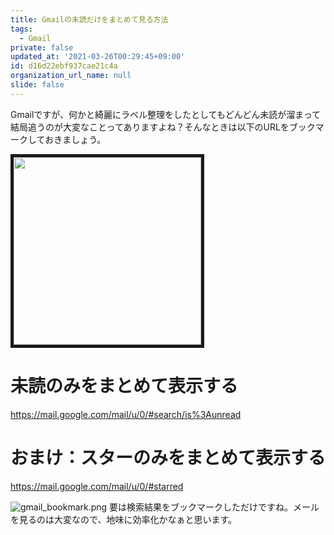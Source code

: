 ```yaml
---
title: Gmailの未読だけをまとめて見る方法
tags:
  - Gmail
private: false
updated_at: '2021-03-26T00:29:45+09:00'
id: d16d22ebf937cae21c4a
organization_url_name: null
slide: false
---
```

Gmailですが、何かと綺麗にラベル整理をしたとしてもどんどん未読が溜まって結局追うのが大変なことってありますよね？そんなときは以下のURLをブックマークしておきましょう。

<img src=https://qiita-image-store.s3.ap-northeast-1.amazonaws.com/0/59081/9a2cabf3-be04-770b-ec66-7fcf4c2724e7.jpeg width=300px border="5">

# 未読のみをまとめて表示する
<a href="https://mail.google.com/mail/u/0/#search/is%3Aunread">https://mail.google.com/mail/u/0/#search/is%3Aunread</a>

# おまけ：スターのみをまとめて表示する
<a href="https://mail.google.com/mail/u/0/#starred">https://mail.google.com/mail/u/0/#starred</a>


![gmail_bookmark.png](https://qiita-image-store.s3.ap-northeast-1.amazonaws.com/0/59081/c8b474a0-c754-93e3-a45f-851562dc87a8.png)
要は検索結果をブックマークしただけですね。メールを見るのは大変なので、地味に効率化かなぁと思います。
